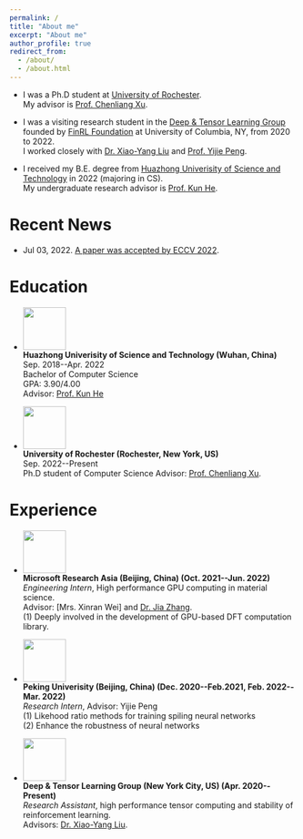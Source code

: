 ```yaml
---
permalink: /
title: "About me"
excerpt: "About me"
author_profile: true
redirect_from: 
  - /about/
  - /about.html
---
```

* I was a Ph.D student at [University of Rochester](https://www.rochester.edu/). <br>
My advisor is [Prof. Chenliang Xu](https://www.cs.rochester.edu/~cxu22/).

* I was a visiting research student in the [Deep & Tensor Learning Group](http://tensorlet.org/) founded by [FinRL Foundation](http://finrl.org/)  at University of Columbia, NY, from 2020 to 2022. <br>
I worked closely with [Dr. Xiao-Yang Liu](https://scholar.google.com/citations?user=C83b8ncAAAAJ) and [Prof. Yijie Peng](https://scholar.google.com/citations?user=J9FPMToAAAAJ). 

* I received my B.E. degree from [Huazhong Univerisity of Science and Technology](http://english.hust.edu.cn/) in 2022 (majoring in CS).<br>
My undergraduate research advisor is [Prof. Kun He](https://scholar.google.com/citations?user=YTQnGJsAAAAJ).

# Recent News
* Jul 03, 2022. [A paper was accepted by ECCV 2022](https://github.com/xiaosen-wang/TA).


# Education
* <img width="75" height="75" src="https://jiahaoplus.github.io/images/hust.png"/> <br>
<b>Huazhong Univerisity of Science and Technology (Wuhan, China) </b> <br>
Sep. 2018--Apr. 2022<br>
Bachelor of Computer Science<br>
GPA: 3.90/4.00 <br>
Advisor: [Prof. Kun He](https://scholar.google.com/citations?user=YTQnGJsAAAAJ)<br>


* <img width="75" height="75" src="https://jiahaoplus.github.io/images/ur.jpg"/> <br>
<b>University of Rochester (Rochester, New York, US)</b> <br>
Sep. 2022--Present<br>
Ph.D student of Computer Science
Advisor: [Prof. Chenliang Xu](https://www.cs.rochester.edu/~cxu22/). <br>

# Experience
* <img width="75" height="75" src="https://jiahaoplus.github.io/images/msra.png"/> <br>
<b>Microsoft Research Asia (Beijing, China) (Oct. 2021--Jun. 2022) </b> <br>
<i>Engineering Intern</i>, High performance GPU computing in material science. <br>
Advisor: [Mrs. Xinran Wei] and [Dr. Jia Zhang](https://jialrs.github.io/home/). <br>
(1) Deeply involved in the development of GPU-based DFT computation library.<br>

* <img width="75" height="75" src="https://jiahaoplus.github.io/images/pku.jpg"/> <br>
<b>Peking Univerisity (Beijing, China) (Dec. 2020--Feb.2021, Feb. 2022--Mar. 2022)</b> <br>
<i>Research Intern</i>, Advisor: Yijie Peng <br>
(1) Likehood ratio methods for training spiling neural networks<br>
(2) Enhance the robustness of neural networks <br>

* <img width="75" height="75" src="https://jiahaoplus.github.io/images/finrl.png"/> <br>
<b>Deep & Tensor Learning Group (New York City, US) (Apr. 2020--Present) </b> <br>
<i>Research Assistant</i>, high performance tensor computing and stability of reinforcement learning.<br>
Advisors: [Dr. Xiao-Yang Liu](https://scholar.google.com/citations?user=C83b8ncAAAAJ).<br>
